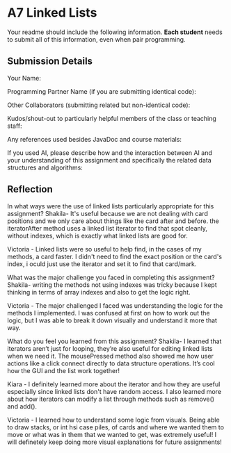 # A7 Linked Lists

Your readme should include the following information. **Each student** needs to submit all of this information, even when pair programming. 

## Submission Details

Your Name:


Programming Partner Name (if you are submitting identical code):


Other Collaborators (submitting related but non-identical code):


Kudos/shout-out to particularly helpful members of the class or teaching staff:


Any references used besides JavaDoc and course materials:


If you used AI, please describe how and the interaction between AI and your understanding of this assignment and specifically the related data structures and algorithms:

## Reflection

In what ways were the use of linked lists particularly appropriate for this assignment?
Shakila- It's useful because we are not dealing with card positions and we only care about things like the card after and before. the iteratorAfter method uses a linked list iterator to find that spot cleanly, without indexes, which is exactly what linked lists are good for.

Victoria - Linked lists were so useful to help find, in the cases of my methods, a card faster. I didn't need to find the exact position or the card's index, i oculd just use the iterator and set it to find that card/mark.

What was the major challenge you faced in completing this assignment?
Shakila- writing the methods not using indexes was tricky because I kept thinking in terms of array indexes and also to get the logic right. 

Victoria - The major challenged I faced was understanding the logic for the methods I implemented. I was confused at first on how to work out the logic, but I was able to break it down visually and understand it more  that way.


What do you feel you learned from this assignment?
Shakila- I learned that iterators aren’t just for looping, they’re also useful for editing linked lists when we need it. The mousePressed method also showed me how user actions like a click connect directly to data structure operations. It’s cool how the GUI and the list work together!

Kiara - I definitely learned more about the iterator and how they are useful especially since linked lists don't have random access. I also learned more about how iterators can modify a list through methods such as remove() and add().



Victoria - I learned how to understand some logic from visuals. Being able to draw stacks, or int hsi case piles, of cards and where we wanted them to move or what was in them that we wanted to get, was extremely useful! I will definetely keep doing more visual explanations for future assignments!